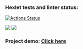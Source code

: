 ### Hexlet tests and linter status:
[![Actions Status](https://github.com/silentlyexisting/java-project-lvl5/workflows/hexlet-check/badge.svg)](https://github.com/silentlyexisting/java-project-lvl5/actions)

<a href="https://codeclimate.com/github/silentlyexisting/java-project-lvl5/maintainability"><img src="https://api.codeclimate.com/v1/badges/c14850b34d5cf8378bdd/maintainability" /></a>
<a href="https://codeclimate.com/github/silentlyexisting/java-project-lvl5/test_coverage"><img src="https://api.codeclimate.com/v1/badges/c14850b34d5cf8378bdd/test_coverage" /></a>

### <b>Project demo: [Click here](https://rocky-mountain-80538.herokuapp.com/welcome) </b>
